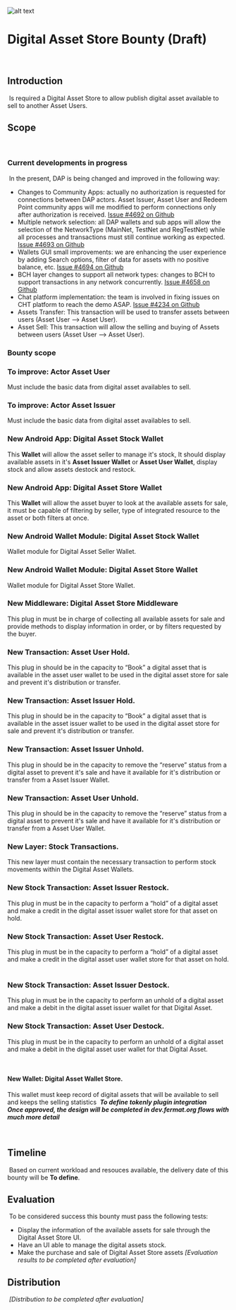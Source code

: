 ![alt text](https://github.com/bitDubai/media-kit/blob/master/MediaKit/Fermat%20Branding/Fermat%20Logotype/Fermat_Logo_3D.png "Fermat Logo")
​
# Digital Asset Store Bounty (Draft)
​
## Introduction
​
Is required a Digital Asset Store to allow publish digital asset available to sell to another Asset Users.
​
## Scope
​
### Current developments in progress
​
In the present, DAP is being changed and improved in the following way:
​
* Changes to Community Apps: actually no authorization is requested for connections between DAP actors. Asset Issuer, Asset User and Redeem Point community apps will me modified to perform connections only after authorization is received. [Issue #4692 on Github](https://github.com/bitDubai/fermat/issues/4692)
​
* Multiple network selection: all DAP wallets and sub apps will allow the selection of the NetworkType (MainNet, TestNet and RegTestNet) while all processes and transactions must still continue working as expected. [Issue #4693 on Github](https://github.com/bitDubai/fermat/issues/4693)
​
* Wallets GUI small improvements: we are enhancing the user experience by adding Search options, filter of data for assets with no positive balance, etc. [Issue #4694 on Github](https://github.com/bitDubai/fermat/issues/4694)
​
* BCH layer changes to support all network types: changes to BCH to support transactions in any network concurrently. [Issue #4658 on Github](https://github.com/bitDubai/fermat/issues/4658)
​
* Chat platform implementation: the team is involved in fixing issues on CHT platform to reach the demo ASAP. [Issue #4234 on Github](https://github.com/bitDubai/fermat/issues/4234)
​
* Assets Transfer: This transaction will be used to transfer assets between users (Asset User --> Asset User).
​
* Asset Sell: This transaction will allow the selling and buying of Assets between users (Asset User --> Asset User).
​
​

### Bounty scope

### To improve: Actor Asset User
Must include the basic data from digital asset availables to sell.

### To improve: Actor Asset Issuer
Must include the basic data from digital asset availables to sell.
​
### New Android App: Digital Asset Stock Wallet
This **Wallet** will allow the asset seller to manage it's stock, It should display available assets in it's **Asset Issuer Wallet** or  **Asset User Wallet**, display stock and allow assets destock and restock.
​
### New Android App: Digital Asset Store Wallet
This **Wallet** will allow the asset buyer to look at the available assets for sale, it must be capable of 
filtering by seller, type of integrated resource to the asset or both filters at once.
​
### New Android Wallet Module: Digital Asset Stock Wallet
Wallet module for Digital Asset Seller Wallet.
​
### New Android Wallet Module: Digital Asset Store Wallet
Wallet module for Digital Asset Store Wallet.
​
### New Middleware: Digital Asset Store Middleware
This plug in must be in charge of collecting all available assets for sale and provide methods to display 
information in order, or by filters requested by the buyer.
​
### New Transaction: Asset User Hold.
This plug in should be in the capacity to “Book” a digital asset that is available in the asset user wallet to be used in the digital asset store for sale and prevent it's distribution or transfer.

### New Transaction: Asset Issuer Hold.
This plug in should be in the capacity to “Book” a digital asset that is available in the asset issuer wallet to be used in the digital asset store for sale and prevent it's distribution or transfer.
​
### New Transaction: Asset Issuer Unhold.
This plug in should be in the capacity to remove the “reserve” status from a digital asset to prevent it's sale and have it available for it's distribution or transfer from a Asset Issuer Wallet.

### New Transaction: Asset User Unhold.
This plug in should be in the capacity to remove the “reserve” status from a digital asset to prevent it's sale and have it available for it's distribution or transfer from a Asset User Wallet.
​
### New Layer: Stock Transactions.
This new layer must contain the necessary transaction to perform stock movements within the Digital Asset Wallets.
​
### New Stock Transaction: Asset Issuer Restock.
This plug in must be in the capacity to perform a “hold” of a digital asset and make a credit in the digital asset issuer wallet store for that asset on hold.

### New Stock Transaction: Asset User Restock.
This plug in must be in the capacity to perform a “hold” of a digital asset and make a credit in the digital asset user wallet store for that asset on hold.
​
### New Stock Transaction: Asset Issuer Destock.
This plug in must be in the capacity to perform an unhold of a digital asset and make a debit in the digital asset issuer wallet for that Digital Asset.

### New Stock Transaction: Asset User Destock.
This plug in must be in the capacity to perform an unhold of a digital asset and make a debit in the digital asset user wallet for that Digital Asset.

​
#### New Wallet: Digital Asset Wallet Store.
This wallet must keep record of digital assets that will be available to sell and keeps the selling statistics
​
***To define tokenly plugin integration***    
​
***Once approved, the design will be completed in dev.fermat.org flows with much more detail***
     
​
## Timeline
​
Based on current workload and resouces available, the delivery date of this bounty will be **To define**.
​
## Evaluation
​
To be considered success this bounty must pass the following tests:
​
* Display the information of the available assets for sale through the Digital Asset Store UI.
* Have an UI able to manage the digital assets stock.
* Make the purchase and sale of Digital Asset Store assets
​
*[Evaluation results to be completed after evaluation]*
​
## Distribution
​
*[Distribution to be completed after evaluation]*
